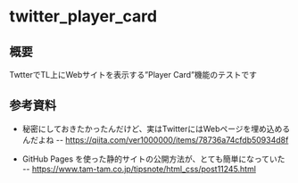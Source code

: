 # twitter_player_card

## 概要
TwtterでTL上にWebサイトを表示する”Player Card”機能のテストです

## 参考資料
-  秘密にしておきたかったんだけど、実はTwitterにはWebページを埋め込めるんだよね
-- https://qiita.com/ver1000000/items/78736a74cfdb50934d8f

- GitHub Pages を使った静的サイトの公開方法が、とても簡単になっていた
-- https://www.tam-tam.co.jp/tipsnote/html_css/post11245.html
